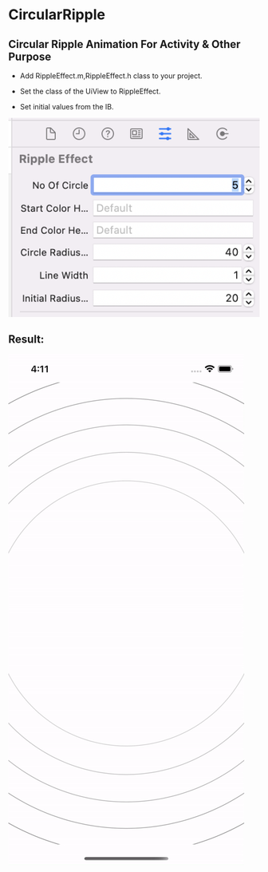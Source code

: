 # CircularRipple
## Circular Ripple Animation For Activity &amp; Other Purpose

* Add RippleEffect.m,RippleEffect.h class to your project.
* Set the class of the UiView to RippleEffect.


* Set initial values from the IB.

![IBValues](https://github.com/souvickcse/CircularRipple/raw/master/IBValues.png)

## Result:

![Screenshot GIF](https://github.com/souvickcse/CircularRipple/raw/master/screenshot.gif)
